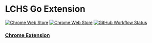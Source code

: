 # LCHS Go Extension
[![Chrome Web Store](https://img.shields.io/chrome-web-store/v/bddnpkadgjcbafnmbampfbaiijafealk?style=for-the-badge)](https://chrome.google.com/webstore/detail/lchs-go-beta/bddnpkadgjcbafnmbampfbaiijafealk)
[![Chrome Web Store](https://img.shields.io/chrome-web-store/stars/bddnpkadgjcbafnmbampfbaiijafealk?style=for-the-badge)](https://chrome.google.com/webstore/detail/lchs-go-beta/bddnpkadgjcbafnmbampfbaiijafealk)
[![GitHub Workflow Status](https://img.shields.io/github/actions/workflow/status/lchsiteam/lchs-go-extension/commit.yml?branch=main&style=for-the-badge)](https://github.com/lchsiteam/lchs-go-extension/actions/workflows/commit.yml)

### [Chrome Extension](https://chrome.google.com/webstore/detail/lchs-go/bddnpkadgjcbafnmbampfbaiijafealk)
